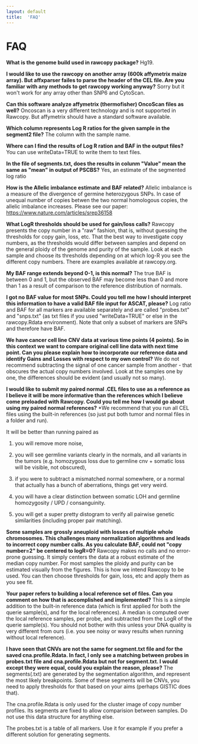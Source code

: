 ```yaml
---
layout: default
title:  'FAQ'
---
```


# FAQ 


**What is the genome build used in rawcopy package?**
Hg19.

 

**I would like to use the rawcopy on another array (600k affymetrix maize array). But affxparser failes to parse the header of the CEL file. Are you familiar with any methods to get rawcopy working anyway?**
Sorry but it won't work for any array other than SNP6 and CytoScan.

 

**Can this software analyze affymetrix (thermofisher) OncoScan files as well?**
Oncoscan is a very different technology and is not supported in Rawcopy. But affymetrix should have a standard software available. 

 

**Which column represents Log R ratios for the given sample in the segment2 file?**
The column with the sample name.

 

**Where can I find the results of Log R ration and BAF in the output files?**
You can use writeData=TRUE to write them to text files.

 

**In the file of segments.txt, does the results in colunm "Value" mean the same as "mean" in output of PSCBS?**
Yes, an estimate of the segmented log ratio

 

**How is the Allelic imbalance estimate and BAF related?**
Allelic imbalance is a measure of the divergence of germine heterozygous SNPs. In case of unequal number of copies betwen the two normal homologous copies, the allelic imbalance increases. Please see our paper: https://www.nature.com/articles/srep36158

 

**What LogR thresholds should be used for gain/loss calls?**
Rawcopy presents the copy number in a "raw" fashion, that is, without guessing the thresholds for copy gain, loss, etc. That the best way to investigate copy numbers, as the thresholds would differ between samples and depend on the general ploidy of the genome and purity of the sample. Look at each sample and choose its thresholds depending on at which log-R you see the different copy numbers. There are examples available at rawcopy.org.

 

**My BAF range extends beyond 0-1, is this normal?**
The true BAF is between 0 and 1, but the observed BAF may become less than 0 and more than 1 as a result of comparison to the reference distribution of normals.

 

**I got no BAF value for most SNPs. Could you tell me how I should interpret this information to have a valid BAF file input for ASCAT, please?**
Log ratio and BAF for all markers are available separately and are called "probes.txt" and "snps.txt" (as txt files if you used "writeData=TRUE" or else in the rawcopy.Rdata environment). Note that only a subset of markers are SNPs and therefore have BAF.

 

**We have cancer cell line CNV data at various time points (4 points). So in this context we want to compare original cell line data with next time point. Can you please explain how to incorporate our reference data and identify Gains and Losses with respect to my own control?**
We do not recommend subtracting the signal of one cancer sample from another - that obscures the actual copy numbers involved. Look at the samples one by one, the differences should be evident (and usually not so many).

 

**I would like to submit my paired normal .CEL files to use as a reference as I believe it will be more informative than the references which I believe come preloaded with Rawcopy.  Could you tell me how I would go about using my paired normal references?**
*We recommend that you run all CEL files using the built-in references (so just put both tumor and normal files in a folder and run).

It will be better than running paired as

1) you will remove more noise,

2) you will see germline variants clearly in the normals, and all variants in the tumors (e.g. homozygous loss due to germline cnv + somatic loss will be visible, not obscured),

3) if you were to subtract a mismatched normal somewhere, or a normal that actually has a bunch of aberrations, things get very weird.

4) you will have a clear distinction between somatic LOH and germline homozygosity / UPD / consanguinity.

5) you will get a super pretty distogram to verify all pairwise genetic similarities (including proper pair matching).

 

**Some samples are grossly aneuploid with losses of multiple whole chromosomes. This challenges many normalization algorithms and leads to incorrect copy number calls. As you calculate BAF, could not "copy number=2" be centered to logR=0?**
Rawcopy makes no calls and no error-prone guessing. It simply centers the data at a robust estimate of the median copy number. For most samples the ploidy and purity can be estimated visually from the figures. This is how we intend Rawcopy to be used. You can then choose thresholds for gain, loss, etc and apply them as you see fit.

 

**Your paper refers to building a local reference set of files. Can you comment on how that is accomplished and implemented?**
This is a simple addition to the built-in reference data (which is first applied for both the querie sample(s), and for the local references). A median is computed over the local reference samples, per probe, and subtracted from the LogR of the querie sample(s). You should not bother with this unless your DNA quality is very different from ours (i.e. you see noisy or wavy results when running without local reference).

 

**I have seen that CNVs are not the same for segment.txt file and for the saved cna.profile.Rdata. In fact, I only see a matching between probes in probes.txt file and cna.profile.Rdata but not for segment.txt. I would except they were equal, could you explain the reason, please?**
The segments(.txt) are generated by the segmentation algorithm, and represent the most likely breakpoints. Some of these segments will be CNVs, you need to apply thresholds for that based on your aims (perhaps GISTIC does that).

The cna.profile.Rdata is only used for the cluster image of copy number profiles. Its segments are fixed to allow comparision between samples. Do not use this data structure for anything else.

The probes.txt is a table of all markers. Use it for example if you prefer a different solution for generating segments.
